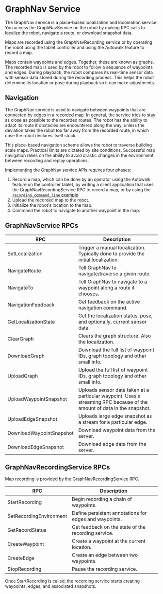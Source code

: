 <!--
Copyright (c) 2021 Boston Dynamics, Inc.  All rights reserved.

Downloading, reproducing, distributing or otherwise using the SDK Software
is subject to the terms and conditions of the Boston Dynamics Software
Development Kit License (20191101-BDSDK-SL).
-->

# GraphNav Service

The GraphNav service is a place-based localization and locomotion service. You access the GraphNavService on the robot by making RPC calls to localize the robot, navigate a route, or download snapshot data.

Maps are recorded using the GraphNavRecording service or by operating the robot using the tablet controller and using the Autowalk feature to record a map.

Maps contain waypoints and edges. Together, these are known as graphs. The recorded map is used by the robot to follow a sequence of waypoints and edges. During playback, the robot compares its real-time sensor data with sensor data stored during the recording process. This helps the robot determine its location or pose during playback so it can make adjustments.


## Navigation

The GraphNav service is used to navigate between waypoints that are connected by edges in a recorded map. In general, the service tries to stay as close as possible to the recorded routes. The robot has the ability to adapt its route if obstacles are encountered along the way, unless the deviation takes the robot too far away from the recorded route, in which case the robot declares itself stuck.

This place-based navigation scheme allows the robot to traverse building scale maps. Practical limits are dictated by site conditions. Successful map navigation relies on the ability to avoid drastic changes in the environment between recording and replay operations.

Implementing the GraphNav service APIs requires four phases:



1. Record a map, which can be done by an operator using the Autowalk feature on the controller tablet, by writing a client application that uses the GraphNavRecordingService RPC to record a map, or by using the [`recording_command_line` example](../../../python/examples/graph_nav_command_line/README.md).
2. Upload the recorded map to the robot.
3. Initialize the robot's location to the map.
4. Command the robot to navigate to another waypoint in the map.


## GraphNavService RPCs

| RPC  | Description |
| ---- | ----------- |
| SetLocalization |	Trigger a manual localization. Typically done to provide the initial localization.
| NavigateRoute |	Tell GraphNav to navigate/traverse a given route.
| NavigateTo |	Tell GraphNav to navigate to a waypoint along a route it chooses.
| NavigationFeedback |	Get feedback on the active navigation command.
| GetLocalizationState |	Get the localization status, pose, and optionally, current sensor data.
| ClearGraph |	Clears the graph structure. Also the localization.
| DownloadGraph |	Download the full list of waypoint IDs, graph topology and other small info.
| UploadGraph |	Upload the full list of waypoint IDs, graph topology and other small info.
| UploadWaypointSnapshot |	Uploads sensor data taken at a particular waypoint. Uses a streaming RPC because of the amount of data in the snapshot.
| UploadEdgeSnapshot |	Uploads large edge snapshot as a stream for a particular edge.
| DownloadWaypointSnapshot |	Download waypoint data from the server.
| DownloadEdgeSnapshot |	Download edge data from the server.



## GraphNavRecordingService RPCs

Map recording is provided by the GraphNavRecordingService RPC.

| RPC  | Description |
| ---- | ----------- |
| StartRecording |	Begin recording a chain of waypoints.
| SetRecordingEnvironment |	Define persistent annotations for edges and waypoints.
| GetRecordStatus |	Get feedback on the state of the recording service.
| CreateWaypoint  |	Create a waypoint at the current location.
| CreateEdge |	Create an edge between two waypoints.
| StopRecording |	Pause the recording service.


Once StartRecording is called, the recording service starts creating waypoints, edges, and associated snapshots.


<!--- image and page reference link definitions --->
[autonomous-top]: Readme.md "Spot SDK: Autonomy, GraphNav, and Missions"
[code-examples]: autonomous_navigation_code_examples.md "Autonomous navigation code examples"
[components]: components_of_autonomous_navigation.md "Components of autonomous navigation"
[typical]: typical_autonomous_navigation_use_case.md "Typical autonomous navigation use cases"
[autonomous-services]: autonomous_navigation_services.md "Autonomous navigation services"
[service]: graphnav_service.md "GraphNav service"
[map-structure]: graphnav_map_structure.md "GraphNav map structure"
[initialization]: initialization.md "Initialization"
[localization]: localization.md "Localization"
[locomotion]: graphnav_and_robot_locomotion.md "GraphNav and robot locomotion"
[missions]: missions_service.md "Missions service"
